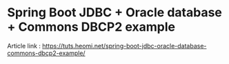 # Spring Boot JDBC + Oracle database + Commons DBCP2 example

Article link : https://tuts.heomi.net/spring-boot-jdbc-oracle-database-commons-dbcp2-example/
